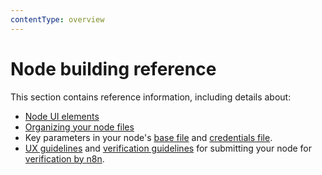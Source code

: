 ```yaml
---
contentType: overview
---
```


# Node building reference

This section contains reference information, including details about:

* [Node UI elements](/integrations/creating-nodes/build/reference/ui-elements.md)
* [Organizing your node files](/integrations/creating-nodes/build/reference/node-file-structure.md)
* Key parameters in your node's [base file](/integrations/creating-nodes/build/reference/node-base-files/index.md) and [credentials file](/integrations/creating-nodes/build/reference/credentials-files.md).
* [UX guidelines](/integrations/creating-nodes/build/reference/ux-guidelines.md) and [verification guidelines](/integrations/creating-nodes/build/reference/verification-guidelines.md) for submitting your node for [verification by n8n](/integrations/community-nodes/installation/verified-install.md).
